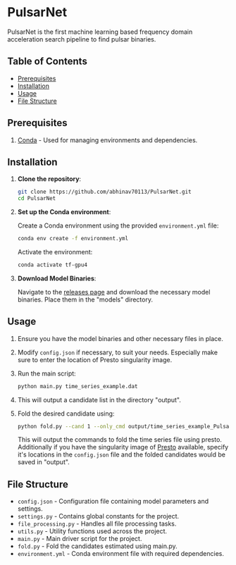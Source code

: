 # PulsarNet

PulsarNet is the first machine learning based frequency domain acceleration search pipeline to find pulsar binaries.

## Table of Contents

- [Prerequisites](#prerequisites)
- [Installation](#installation)
- [Usage](#usage)
- [File Structure](#file-structure)
<!-- - [Contributing](#contributing)
- [License](#license)
- [Acknowledgements](#acknowledgements) -->

## Prerequisites

1. [Conda](https://docs.conda.io/en/latest/miniconda.html) - Used for managing environments and dependencies.

## Installation

1. **Clone the repository**:

    ```bash
    git clone https://github.com/abhinav70113/PulsarNet.git
    cd PulsarNet
    ```

2. **Set up the Conda environment**:

    Create a Conda environment using the provided `environment.yml` file:

    ```bash
    conda env create -f environment.yml
    ```

    Activate the environment:

    ```bash
    conda activate tf-gpu4
    ```

3. **Download Model Binaries**:

    Navigate to the [releases page](https://github.com/abhinav70113/PulsarNet.git/releases) and download the necessary model binaries. Place them in the "models" directory.

## Usage

1. Ensure you have the model binaries and other necessary files in place.

2. Modify `config.json` if necessary, to suit your needs. Especially make sure to enter the location of Presto singularity image.

3. Run the main script:

    ```bash
    python main.py time_series_example.dat
    ```
4. This will output a candidate list in the directory "output".

5. Fold the desired candidate using:

    ```bash
    python fold.py --cand 1 --only_cmd output/time_series_example_PulsarNet.txt 
    ```
    This will output the commands to fold the time series file using presto. Additionally if you have the singularity image of [Presto](https://github.com/scottransom/presto.git) available, specify it's locations in the `config.json` file and the folded candidates would be saved in "output". 

## File Structure

- `config.json` - Configuration file containing model parameters and settings.
- `settings.py` - Contains global constants for the project.
- `file_processing.py` - Handles all file processing tasks.
- `utils.py` - Utility functions used across the project.
- `main.py` - Main driver script for the project.
- `fold.py` - Fold the candidates estimated using main.py.
- `environment.yml` - Conda environment file with required dependencies.

